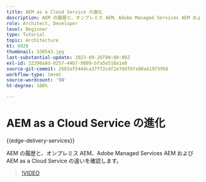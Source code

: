 ```yaml
---
title: AEM as a Cloud Service の進化
description: AEM の履歴と、オンプレミス AEM、Adobe Managed Services AEM および AEM as a Cloud Service の違いを確認します。
role: Architect, Developer
level: Beginner
type: Tutorial
topic: Architecture
kt: 6920
thumbnail: 330543.jpg
last-substantial-update: 2023-09-26T00:00:00Z
exl-id: 32390a8d-8257-44b7-9009-bfa5e518a1e0
source-git-commit: 2683af5444ca37ff2c4f2e7ddf6fa98a41973956
workflow-type: tm+mt
source-wordcount: '58'
ht-degree: 100%

---
```


# AEM as a Cloud Service の進化

{{edge-delivery-services}}

AEM の履歴と、オンプレミス AEM、Adobe Managed Services AEM および AEM as a Cloud Service の違いを確認します。

>[!VIDEO](https://video.tv.adobe.com/v/330543?quality=12&learn=on)
